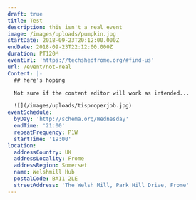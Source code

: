 ```yaml
---
draft: true
title: Test
description: this isn't a real event
image: /images/uploads/pumpkin.jpg
startDate: 2018-09-23T20:12:00.000Z
endDate: 2018-09-23T22:12:00.000Z
duration: PT120M
eventUrl: 'https://techshedfrome.org/#find-us'
url: /event/not-real
Content: |-
  ## here's hoping

  Not sure if the content editor will work as intended...

  ![](/images/uploads/tisproperjob.jpg)
eventSchedule:
  byDay: 'http://schema.org/Wednesday'
  endTime: '21:00'
  repeatFrequency: P1W
  startTime: '19:00'
location:
  addressCountry: UK
  addressLocality: Frome
  addressRegion: Somerset
  name: Welshmill Hub
  postalCode: BA11 2LE
  streetAddress: 'The Welsh Mill, Park Hill Drive, Frome'
---
```


